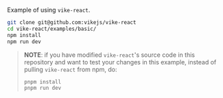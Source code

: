 Example of using `vike-react`.

```bash
git clone git@github.com:vikejs/vike-react
cd vike-react/examples/basic/
npm install
npm run dev
```

> **NOTE**: if you have modified `vike-react`'s source code in this repository
> and want to test your changes in this example, instead of pulling `vike-react`
> from npm, do:
>
> ```bash
> pnpm install
> pnpm run dev
> ```

